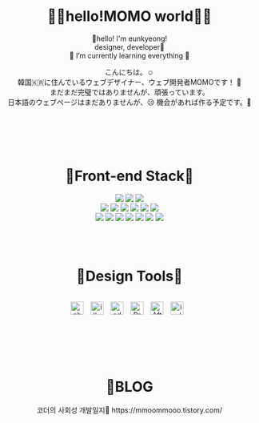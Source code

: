 <h1 align="center">👋🏻hello!MOMO world👋🏻</h1>
<p align="center">🥰hello! I'm eunkyeong!
<br/>
  designer, developer🧐
 <br/>
 🌱 I’m currently learning everything 🤣
</p>


<p align="center">
こんにちは。☺️
<br/>
韓国🇰🇷に住んでいるウェブデザイナー、ウェブ開発者MOMOです！ 🫶
</br>
まだまだ完璧ではありませんが、頑張っています。
</br>
日本語のウェブページはまだありませんが、😥 機会があれば作る予定です。💪
</p>


<br/>
<br/>
<br/>
<br/>



<div align="center">
  <h1>💖Front-end Stack💖</h1>
      <img src="https://img.shields.io/badge/HTML5-E34F26?style=flat-square&logo=Html5&logoColor=white"/>
     <img src="https://img.shields.io/badge/CSS3-1572B6?style=flat-square&logo=Css3&logoColor=white"/>
     <img src="https://img.shields.io/badge/SASS-CC6699?style=flat-square&logo=Sass&logoColor=white"/><br>
     <img src="https://img.shields.io/badge/LESS-1D365D?style=flat-square&logo=Less&logoColor=white"/>
     <img src="https://img.shields.io/badge/REACT-61DAFB?style=flat-square&logo=React&logoColor=white"/>
     <img src="https://img.shields.io/badge/VUE-4FC08D?style=flat-square&logo=Vue.js&logoColor=white"/>
     <img src="https://img.shields.io/badge/JAVASCRIPT-F7DF1E?style=flat-square&logo=Javascript&logoColor=white"/>
     <img src="https://img.shields.io/badge/TYPESCRIPT-3178C6?style=flat-square&logo=Typescript&logoColor=white"/>
     <img src="https://img.shields.io/badge/JSON-000000?style=flat-square&logo=Json&logoColor=white"/><br>
     <img src="https://img.shields.io/badge/PHP-777BB4?style=flat-square&logo=Php&logoColor=white"/>
     <img src="https://img.shields.io/badge/MYSQL-4479A1?style=flat-square&logo=Mysql&logoColor=white"/>
    <img src="https://img.shields.io/badge/JQUERY-0769AD?style=flat-square&logo=Jquery&logoColor=white"/>
     <img src="https://img.shields.io/badge/BOOTSTRAP-7952B3?style=flat-square&logo=Bootstrap&logoColor=white"/>
     <img src="https://img.shields.io/badge/WORDPRESS-21759B?style=flat-square&logo=Wordpress&logoColor=white"/>
     <img src="https://img.shields.io/badge/GIT-F05032?style=flat-square&logo=Git&logoColor=white"/>
     <img src="https://img.shields.io/badge/GITHUB-181717?style=flat-square&logo=Github&logoColor=white"/>
 <br>
<br>
</div>
<br/>
<br/>
<div align="center">
  <h1>🌈Design Tools🌈</h1>
<img alt="photoshop" width="26px" src="https://user-images.githubusercontent.com/119273292/211795800-3028ff02-61e7-48aa-a179-94fe0e1bcf14.png" style="padding-right:10px; margin-top:15px;" />
<img alt="illustrator" width="26px" src="https://user-images.githubusercontent.com/119273292/211796138-0287dcd3-f025-4890-b4b6-cee6e9201de3.png" style="padding-right:10px; margin-top:15px;" />
<img alt="adobeXD" width="26px" src="https://user-images.githubusercontent.com/119273292/211796318-50e9a294-f932-4609-85a6-12a1f8dbacc9.png" style="padding-right:10px; margin-top:15px;" />
<img alt="PremierePro" width="26px" src="https://user-images.githubusercontent.com/119273292/211796531-39fe0c46-8c1e-4343-8ad2-e06c3813366e.png" style="padding-right:10px; margin-top:15px;" />
<img alt="AfterEffects" width="26px" src="https://user-images.githubusercontent.com/119273292/211796652-97da2b62-a580-4504-9006-8f3ff49b9e62.png" style="padding-right:10px; margin-top:15px;" />
<img alt="indesign" width="26px" src="https://user-images.githubusercontent.com/119273292/211796800-11f277b9-a5c0-4327-8881-88ae8b6f0778.png" style="padding-right:10px; margin-top:15px;" />
</div>
<br/>
<br/>
<br/>
<!-- <br/>
<div align="center">
  <h1>Portfolio</h1>
  💛2022 design,Front-end developer
  </br>
  http://momo726.cafe24.com/profile/
  </br> -->
  </br>
<!--   💚2021 design portpolio
  </br>
   https://sepia-nasturtium-b49.notion.site/2021-df91ac2ff34244b1861cc4e5c4dc3a45
  </br> -->
</div>
<br/>
<div align="center">  
<!--
✉️ eunkyeong01234@gmail.com
<br/> -->
   <h1>🥰BLOG</h1>
  코더의 사회성 개발일지📜
  https://mmoommooo.tistory.com/
  <br/>
  <br/>
</div>


